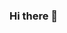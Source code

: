### Hi there 👋

<!--
**bartaadalbert/bartaadalbert** is a ✨ _special_ ✨ repository because its `README.md` (this file) appears on your GitHub profile.

Here are some ideas to get you started:

- 🔭 At present, I am concentrating on building a streaming business featuring a robust admin control panel, improved user experience with interactive bots, and seamless payment processing directly through the bots themselves.
- 🌱 I’m currently learning kubernetes,terraform,jenkins
- 👯 I am seeking collaboration opportunities in the field of DevOps, with a focus on creating automated systems and cloud-based infrastructure to streamline and optimize development and deployment processes.
- 🤔 I'm seeking assistance in improving my communication skills and fostering collaboration with people who share similar interests. It's challenging for me to effectively engage and work together with others, so I would like to learn strategies and approaches to connect with like-minded individuals more easily.
- 💬 Feel free to ask me about streaming video solutions, Ubuntu server management, network configurations, payment integrations, automating payment processes, sending marketing emails, and utilizing social messaging platforms such as Telegram, Viber, and others for effective communication and engagement.
- 📫  Phone: +380995390629
      Email: adalbertbarta@gmail.com or adalbert@jsonsmile.com
      Skype: adalbert.barta
- 😄 Pronouns: he/him
- ⚡ Fun fact: думав Шо херня то не мат:))))))
-->
